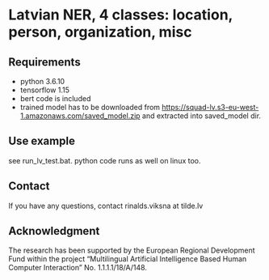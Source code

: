 # Latvian NER, 4 classes: location, person, organization, misc
## Requirements
- python 3.6.10
- tensorflow 1.15
- bert code is included
- trained model has to be downloaded from  https://squad-lv.s3-eu-west-1.amazonaws.com/saved_model.zip and extracted into saved_model dir.

## Use example
see run_lv_test.bat. python code runs as well on linux too.

## Contact
If you have any questions, contact rinalds.viksna at tilde.lv

## Acknowledgment
The research has been supported by the European Regional Development Fund within the project “Multilingual Artificial Intelligence Based Human Computer Interaction” No. 1.1.1.1/18/A/148.

